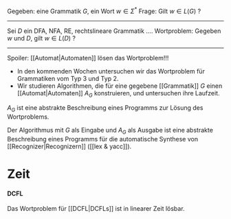 Gegeben: eine Grammatik $G$, ein Wort $w \in \Sigma^*$ 
Frage: Gilt $w \in L(G)$ ?
____
Sei $D$ ein DFA, NFA, RE, rechtslineare Grammatik ....
Wortproblem: Gegeben $w$ und $D$, gilt $w \in L(D)$ ?
___

Spoiler: [[Automat|Automaten]] lösen das Wortproblem!!!

- In den kommenden Wochen untersuchen wir das Wortproblem für Grammatiken vom Typ 3 und Typ 2.
- Wir studieren Algorithmen, die für eine gegebene [[Grammatik]] $G$ einen [[Automat|Automaten]] $A_G$ konstruieren, und untersuchen ihre Laufzeit. 

$A_G$ ist eine abstrakte Beschreibung eines Programms zur Lösung des Wortproblems.


Der Algorithmus mit $G$ als Eingabe und $A_G$ als Ausgabe ist eine abstrakte Beschreibung eines Programms für die automatische Synthese von [[Recognizer|Recognizern]] ([[lex & yacc]]).




# Zeit
#### DCFL
Das Wortproblem für [[DCFL|DCFLs]] ist in linearer Zeit lösbar.
